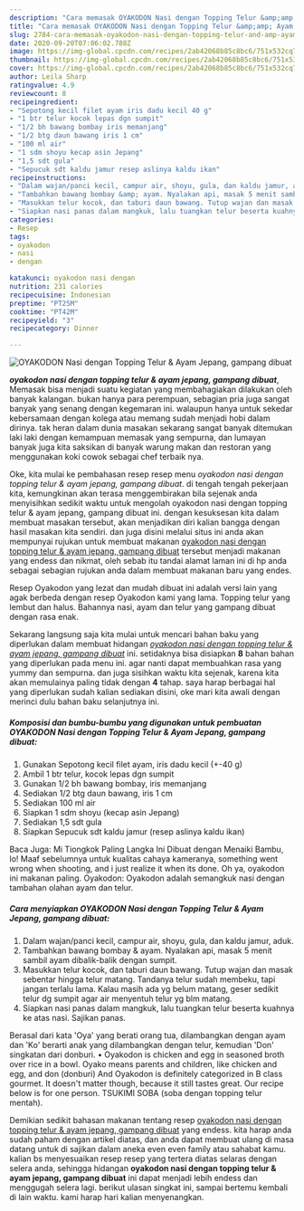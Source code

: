 ```yaml
---
description: "Cara memasak OYAKODON Nasi dengan Topping Telur &amp;amp; Ayam Jepang, gampang dibuat yang Menggugah Selera"
title: "Cara memasak OYAKODON Nasi dengan Topping Telur &amp;amp; Ayam Jepang, gampang dibuat yang Menggugah Selera"
slug: 2784-cara-memasak-oyakodon-nasi-dengan-topping-telur-and-amp-ayam-jepang-gampang-dibuat-yang-menggugah-selera
date: 2020-09-20T07:06:02.788Z
image: https://img-global.cpcdn.com/recipes/2ab42068b85c8bc6/751x532cq70/oyakodon-nasi-dengan-topping-telur-ayam-jepang-gampang-dibuat-foto-resep-utama.jpg
thumbnail: https://img-global.cpcdn.com/recipes/2ab42068b85c8bc6/751x532cq70/oyakodon-nasi-dengan-topping-telur-ayam-jepang-gampang-dibuat-foto-resep-utama.jpg
cover: https://img-global.cpcdn.com/recipes/2ab42068b85c8bc6/751x532cq70/oyakodon-nasi-dengan-topping-telur-ayam-jepang-gampang-dibuat-foto-resep-utama.jpg
author: Leila Sharp
ratingvalue: 4.9
reviewcount: 8
recipeingredient:
- "Sepotong kecil filet ayam iris dadu kecil 40 g"
- "1 btr telur kocok lepas dgn sumpit"
- "1/2 bh bawang bombay iris memanjang"
- "1/2 btg daun bawang iris 1 cm"
- "100 ml air"
- "1 sdm shoyu kecap asin Jepang"
- "1,5 sdt gula"
- "Sepucuk sdt kaldu jamur resep aslinya kaldu ikan"
recipeinstructions:
- "Dalam wajan/panci kecil, campur air, shoyu, gula, dan kaldu jamur, aduk."
- "Tambahkan bawang bombay &amp; ayam. Nyalakan api, masak 5 menit sambil ayam dibalik-balik dengan sumpit."
- "Masukkan telur kocok, dan taburi daun bawang. Tutup wajan dan masak sebentar hingga telur matang. Tandanya telur sudah membeku, tapi jangan terlalu lama. Kalau masih ada yg belum matang, geser sedikit telur dg sumpit agar air menyentuh telur yg blm matang."
- "Siapkan nasi panas dalam mangkuk, lalu tuangkan telur beserta kuahnya ke atas nasi. Sajikan panas."
categories:
- Resep
tags:
- oyakodon
- nasi
- dengan

katakunci: oyakodon nasi dengan 
nutrition: 231 calories
recipecuisine: Indonesian
preptime: "PT25M"
cooktime: "PT42M"
recipeyield: "3"
recipecategory: Dinner

---
```



![OYAKODON Nasi dengan Topping Telur &amp; Ayam Jepang, gampang dibuat](https://img-global.cpcdn.com/recipes/2ab42068b85c8bc6/751x532cq70/oyakodon-nasi-dengan-topping-telur-ayam-jepang-gampang-dibuat-foto-resep-utama.jpg)

<b><i>oyakodon nasi dengan topping telur &amp; ayam jepang, gampang dibuat</i></b>, Memasak bisa menjadi suatu kegiatan yang membahagiakan dilakukan oleh banyak kalangan. bukan hanya para perempuan, sebagian pria juga sangat banyak yang senang dengan kegemaran ini. walaupun hanya untuk sekedar kebersamaan dengan kolega atau memang sudah menjadi hobi dalam dirinya. tak heran dalam dunia masakan sekarang sangat banyak ditemukan laki laki dengan kemampuan memasak yang sempurna, dan lumayan banyak juga kita saksikan di banyak warung makan dan restoran yang menggunakan koki cowok sebagai chef terbaik nya.

Oke, kita mulai ke pembahasan resep resep menu <i>oyakodon nasi dengan topping telur &amp; ayam jepang, gampang dibuat</i>. di tengah tengah pekerjaan kita, kemungkinan akan terasa menggembirakan bila sejenak anda menyisihkan sedikit waktu untuk mengolah oyakodon nasi dengan topping telur &amp; ayam jepang, gampang dibuat ini. dengan kesuksesan kita dalam membuat masakan tersebut, akan menjadikan diri kalian bangga dengan hasil masakan kita sendiri. dan juga disini melalui situs ini anda akan mempunyai rujukan untuk membuat makanan <u>oyakodon nasi dengan topping telur &amp; ayam jepang, gampang dibuat</u> tersebut menjadi makanan yang endess dan nikmat, oleh sebab itu tandai alamat laman ini di hp anda sebagai sebagian rujukan anda dalam membuat makanan baru yang endes.

Resep Oyakodon yang lezat dan mudah dibuat ini adalah versi lain yang agak berbeda dengan resep Oyakodon kami yang lama. Topping telur yang lembut dan halus. Bahannya nasi, ayam dan telur yang gampang dibuat dengan rasa enak.


Sekarang langsung saja kita mulai untuk mencari bahan baku yang diperlukan dalam membuat hidangan <u><i>oyakodon nasi dengan topping telur &amp; ayam jepang, gampang dibuat</i></u> ini. setidaknya bisa disiapkan <b>8</b> bahan bahan yang diperlukan pada menu ini. agar nanti dapat membuahkan rasa yang yummy dan sempurna. dan juga sisihkan waktu kita sejenak, karena kita akan memulainya paling tidak dengan <b>4</b> tahap. saya harap berbagai hal yang diperlukan sudah kalian sediakan disini, oke mari kita awali dengan merinci dulu bahan baku selanjutnya ini.

<!--inarticleads1-->

##### Komposisi dan bumbu-bumbu yang digunakan untuk pembuatan OYAKODON Nasi dengan Topping Telur &amp; Ayam Jepang, gampang dibuat:

1. Gunakan Sepotong kecil filet ayam, iris dadu kecil (+-40 g)
1. Ambil 1 btr telur, kocok lepas dgn sumpit
1. Gunakan 1/2 bh bawang bombay, iris memanjang
1. Sediakan 1/2 btg daun bawang, iris 1 cm
1. Sediakan 100 ml air
1. Siapkan 1 sdm shoyu (kecap asin Jepang)
1. Sediakan 1,5 sdt gula
1. Siapkan Sepucuk sdt kaldu jamur (resep aslinya kaldu ikan)


Baca Juga: Mi Tiongkok Paling Langka Ini Dibuat dengan Menaiki Bambu, lo! Maaf sebelumnya untuk kualitas cahaya kameranya, something went wrong when shooting, and i just realize it when its done. Oh ya, oyakodon ini makanan paling. Oyakodon: Oyakodon adalah semangkuk nasi dengan tambahan olahan ayam dan telur. 

<!--inarticleads2-->

##### Cara menyiapkan OYAKODON Nasi dengan Topping Telur &amp; Ayam Jepang, gampang dibuat:

1. Dalam wajan/panci kecil, campur air, shoyu, gula, dan kaldu jamur, aduk.
1. Tambahkan bawang bombay &amp; ayam. Nyalakan api, masak 5 menit sambil ayam dibalik-balik dengan sumpit.
1. Masukkan telur kocok, dan taburi daun bawang. Tutup wajan dan masak sebentar hingga telur matang. Tandanya telur sudah membeku, tapi jangan terlalu lama. Kalau masih ada yg belum matang, geser sedikit telur dg sumpit agar air menyentuh telur yg blm matang.
1. Siapkan nasi panas dalam mangkuk, lalu tuangkan telur beserta kuahnya ke atas nasi. Sajikan panas.


Berasal dari kata &#39;Oya&#39; yang berati orang tua, dilambangkan dengan ayam dan &#39;Ko&#39; berarti anak yang dilambangkan dengan telur, kemudian &#39;Don&#39; singkatan dari donburi. • Oyakodon is chicken and egg in seasoned broth over rice in a bowl. Oyako means parents and children, like chicken and egg, and don (donburi) And Oyakodon is definitely categorized in B class gourmet. It doesn&#39;t matter though, because it still tastes great. Our recipe below is for one person. TSUKIMI SOBA (soba dengan topping telur mentah). 

Demikian sedikit bahasan makanan tentang resep <u>oyakodon nasi dengan topping telur &amp; ayam jepang, gampang dibuat</u> yang endess. kita harap anda sudah paham dengan artikel diatas, dan anda dapat membuat ulang di masa datang untuk di sajikan dalam aneka even even family atau sahabat kamu. kalian bs menyesuaikan resep resep yang tertera diatas selaras dengan selera anda, sehingga hidangan <b>oyakodon nasi dengan topping telur &amp; ayam jepang, gampang dibuat</b> ini dapat menjadi lebih endess dan menggugah selera lagi. berikut ulasan singkat ini, sampai bertemu kembali di lain waktu. kami harap hari kalian menyenangkan.
